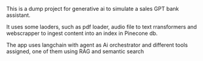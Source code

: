 This is a dump project for generative ai to simulate a sales GPT bank assistant.

It uses some laoders, such as pdf loader, audio file to text rransformers and webscrapper to ingest content into an index in Pinecone db.

The app uses langchain with agent as Ai orchestrator and different tools assigned, one of them using RAG and semantic search
